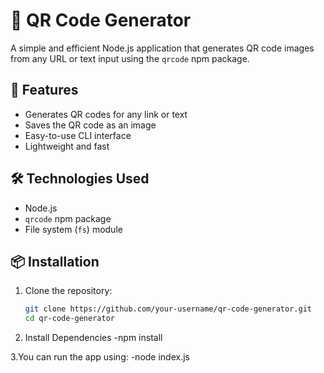 # 🔗 QR Code Generator

A simple and efficient Node.js application that generates QR code images from any URL or text input using the `qrcode` npm package.

## 🚀 Features

- Generates QR codes for any link or text
- Saves the QR code as an image
- Easy-to-use CLI interface
- Lightweight and fast

## 🛠️ Technologies Used

- Node.js
- `qrcode` npm package
- File system (`fs`) module

## 📦 Installation

1. Clone the repository:

   ```bash
   git clone https://github.com/your-username/qr-code-generator.git
   cd qr-code-generator
   
2. Install Dependencies
   -npm install

3.You can run the app using:
  -node index.js
